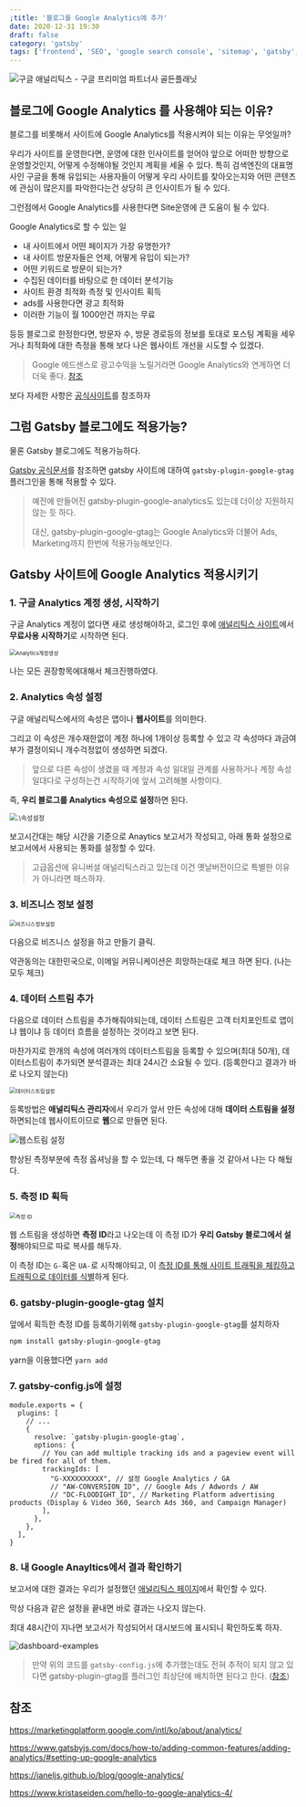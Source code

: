 ```yaml
---
;title: '블로그를 Google Analytics에 추가'
date: 2020-12-31 19:30
draft: false
category: 'gatsby'
tags: ['frontend', 'SEO', 'google search console', 'sitemap', 'gatsby', '내손내만블로그']
---
```


![구글 애널리틱스 - 구글 프리미엄 파트너사 골든플래닛](https://lh3.googleusercontent.com/proxy/Dm_VI_MkGACBmckIaJ1ScwYPnUGFxD4aaoFMYok_kTro7hicyM0fN1wG6Xx-_wb9DZQmS1sUSm69H1NkuW_uBthTFi3Q-9heMvUpgEB4qNW6KQRJA_Hr-gCK98HUYMghIXVJlQpKPE8GslwMRMs1hSzycSyfAs6MCeB2Lgz_8Kle)

## 블로그에 Google Analytics 를 사용해야 되는 이유?

블로그를 비롯해서 사이트에 Google Analytics를 적용시켜야 되는 이유는 무엇일까?

우리가 사이트를 운영한다면, 운영에 대한 인사이트를 얻어야 앞으로 어떠한 방향으로 운영할것인지, 어떻게 수정해야될 것인지 계획을 세울 수 있다.
특히 검색엔진의 대표명사인 구글을 통해 유입되는 사용자들이 어떻게 우리 사이트를 찾아오는지와 어떤 콘텐츠에 관심이 많은지를 파악한다는건 상당히 큰 인사이트가 될 수 있다.

그런점에서 Google Analytics를 사용한다면 Site운영에 큰 도움이 될 수 있다.

Google Analytics로 할 수 있는 일

- 내 사이트에서 어떤 페이지가 가장 유명한가?
- 내 사이트 방문자들은 언제, 어떻게 유입이 되는가?
- 어떤 키워드로 방문이 되는가?
- 수집된 데이터를 바탕으로 한 데이터 분석기능
- 사이트 환경 최적화 측정 및 인사이트 획득
- ads를 사용한다면 광고 최적화
- 이러한 기능이 월 1000만건 까지는 무료

등등 블로그로 한정한다면, 
방문자 수, 방문 경로등의 정보를 토대로 포스팅 계획을 세우거나 최적화에 대한 측정을 통해 보다 나은 웹사이트 개선을 시도할 수 있겠다.

> Google 에드센스로 광고수익을 노릴거라면 Google Analytics와 연계하면 더더욱 좋다. [참조](https://rankro.tistory.com/222)



보다 자세한 사항은 [공식사이트](https://marketingplatform.google.com/intl/ko/about/analytics/)를 참조하자



## 그럼 Gatsby 블로그에도 적용가능?

물론 Gatsby 블로그에도 적용가능하다.

[Gatsby 공식문서](https://www.gatsbyjs.com/docs/how-to/adding-common-features/adding-analytics/#setting-up-google-analytics)를 참조하면 gatsby 사이트에 대하여 `gatsby-plugin-google-gtag` 플러그인을 통해 적용할 수 있다.

> 예전에 만들어진 gatsby-plugin-google-analytics도 있는데 더이상 지원하지 않는 듯 하다.
>
> 대신, gatsby-plugin-google-gtag는 Google Analytics와 더불어 Ads, Marketing까지 한번에 적용가능해보인다.



## Gatsby 사이트에 Google Analytics 적용시키기

### 1. 구글 Analytics 계정 생성, 시작하기

구글 Analytics 계정이 없다면 새로 생성해야하고, 로그인 후에 [애널리틱스 사이트](https://marketingplatform.google.com/about/analytics/)에서 **무료사용 시작하기**로 시작하면 된다.

<img src=".\Analytics계정생성.png" alt="Analytics계정생성" style="zoom:67%;" />

나는 모든 권장항목에대해서 체크진행하였다.

### 2. Analytics 속성 설정

구글 애널리틱스에서의 속성은 앱이나 **웹사이트**를 의미한다.

그리고 이 속성은 개수재한없이 계정 하나에 1개이상 등록할 수 있고 각 속성마다 과금여부가 결정이되니 개수걱정없이 생성하면 되겠다.

> 앞으로 다른 속성이 생겼을 때 계정과 속성 일대일 관계를 사용하거나 계정 속성 일대다로 구성하는건 시작하기에 앞서 고려해볼 사항이다.

즉, **우리 블로그를 Analytics 속성으로 설정**하면 된다.

<img src=".\속성설정.png" alt=".\속성설정" style="zoom:80%;" />

보고시간대는 해당 시간을 기준으로 Anaytics 보고서가 작성되고, 아래 통화 설정으로 보고서에서 사용되는 통화를 설정할 수 있다.

> 고급옵션에 유니버설 애널리틱스라고 있는데 이건 옛날버전이므로 특별한 이유가 아니라면 패스하자.



### 3. 비즈니스 정보 설정

<img src=".\비즈니스정보설정.png" alt="비즈니스정보설정" style="zoom:67%;" />

다음으로 비즈니스 설정을 하고 만들기 클릭.

약관동의는 대한민국으로, 이메일 커뮤니케이션은 희망하는대로 체크 하면 된다. (나는 모두 체크)



### 4. 데이터 스트림 추가

다음으로 데이터 스트림을 추가해줘야되는데, 데이터 스트림은 고객 터치포인트로 앱이냐 웹이냐 등 데이터 흐름을 설정하는 것이라고 보면 된다.

마찬가지로 한개의 속성에 여러개의 데이터스트림을 등록할 수 있으며(최대 50개), 데이터스트림이 추가되면 분석결과는 최대 24시간 소요될 수 있다. (등록한다고 결과가 바로 나오지 않는다)



<img src=".\데이터스트림설정.png" alt="데이터스트림설정" style="zoom:67%;" />

등록방법은 **애널리틱스 관리자**에서 우리가 앞서 만든 속성에 대해 **데이터 스트림을 설정**하면되는데 웹사이트이므로 **웹**으로 만들면 된다.

![웹스트림 설정](.\웹스트림설정.png)

향상된 측정부분에 측정 옵셔닝을 할 수 있는데, 다 해두면 좋을 것 같아서 나는 다 해뒀다.



### 5. 측정 ID 획득

<img src=".\측정ID.png" alt="측정 ID" style="zoom:67%;" />

웹 스트림을 생성하면 **측정 ID**라고 나오는데 이 측정 ID가 **우리 Gatsby 블로그에서 설정**해야되므로 따로 복사를 해두자.

이 측정 ID는 `G-`혹은 `UA-`로 시작해야되고, 이 <u>측정 ID를 통해 사이트 트래픽을 체킹하고 트래픽으로 데이터를 식별</u>하게 된다.



### 6. gatsby-plugin-google-gtag 설치

앞에서 획득한 측정 ID를 등록하기위해 `gatsby-plugin-google-gtag`를 설치하자

```bash
npm install gatsby-plugin-google-gtag
```

yarn을 이용했다면 `yarn add`



### 7. gatsby-config.js에 설정

```js{8-9}
module.exports = {
  plugins: [
    // ...
    {  
      resolve: `gatsby-plugin-google-gtag`,
      options: {
        // You can add multiple tracking ids and a pageview event will be fired for all of them.
        trackingIds: [
          "G-XXXXXXXXXX", // 설정 Google Analytics / GA
          // "AW-CONVERSION_ID", // Google Ads / Adwords / AW
          // "DC-FLOODIGHT_ID", // Marketing Platform advertising products (Display & Video 360, Search Ads 360, and Campaign Manager)
        ],
      },
    },
  ],
}
```



### 8. 내 Google Anayltics에서 결과 확인하기

보고서에 대한 결과는 우리가 설정했던 [애널리틱스 페이지](https://analytics.google.com/analytics/web)에서 확인할 수 있다. 

막상 다음과 같은 설정을 끝내면 바로 결과는 나오지 않는다.

최대 48시간이 지나면 보고서가 작성되어서 대시보드에 표시되니 확인하도록 하자.

![dashboard-examples](.\dashboard-examples.png)

> 만약 위의 코드를 `gatsby-config.js`에 추가했는데도 전혀 추적이 되지 않고 있다면 gatsby-plugin-gtag를 플러그인 최상단에 배치하면 된다고 한다. ([참조](https://janeljs.github.io/blog/google-analytics/))



## 참조

https://marketingplatform.google.com/intl/ko/about/analytics/

https://www.gatsbyjs.com/docs/how-to/adding-common-features/adding-analytics/#setting-up-google-analytics

https://janeljs.github.io/blog/google-analytics/

https://www.kristaseiden.com/hello-to-google-analytics-4/
